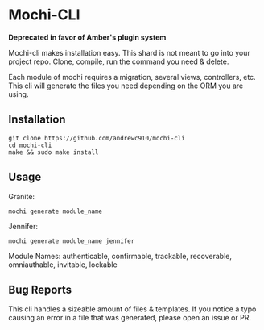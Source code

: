 # Mochi-CLI

**Deprecated in favor of Amber's plugin system**

Mochi-cli makes installation easy. This shard is not meant to go into your project repo. Clone, compile, run the command you need & delete.

Each module of mochi requires a migration, several views, controllers, etc. This cli will generate the files you need depending on the ORM you are using. 

## Installation

```
git clone https://github.com/andrewc910/mochi-cli
cd mochi-cli
make && sudo make install
```

## Usage

Granite:

  ```
  mochi generate module_name
  ```

Jennifer: 

  ```
  mochi generate module_name jennifer
  ```

Module Names: authenticable, confirmable, trackable, recoverable, omniauthable, invitable, lockable

## Bug Reports

This cli handles a sizeable amount of files & templates. If you notice a typo causing an error in a file that was generated, please open an issue or PR. 
